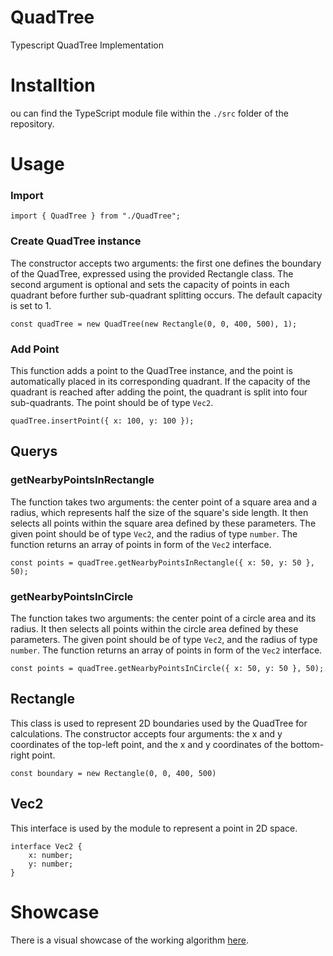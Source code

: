 # QuadTree
Typescript QuadTree Implementation

# Installtion
ou can find the TypeScript module file within the `./src` folder of the repository.

# Usage

### Import
```TS
import { QuadTree } from "./QuadTree";
```

### Create QuadTree instance
The constructor accepts two arguments: the first one defines the boundary of the QuadTree, expressed using the provided Rectangle class. The second argument is optional and sets the capacity of points in each quadrant before further sub-quadrant splitting occurs. The default capacity is set to 1.
```TS
const quadTree = new QuadTree(new Rectangle(0, 0, 400, 500), 1);
```

### Add Point
This function adds a point to the QuadTree instance, and the point is automatically placed in its corresponding quadrant. If the capacity of the quadrant is reached after adding the point, the quadrant is split into four sub-quadrants. The point should be of type `Vec2`.
```TS
quadTree.insertPoint({ x: 100, y: 100 });
```

## Querys
### getNearbyPointsInRectangle
The function takes two arguments: the center point of a square area and a radius, which represents half the size of the square's side length. It then selects all points within the square area defined by these parameters. The given point should be of type `Vec2`, and the radius of type `number`. The function returns an array of points in form of the `Vec2` interface.
```TS
const points = quadTree.getNearbyPointsInRectangle({ x: 50, y: 50 }, 50);
```

### getNearbyPointsInCircle
The function takes two arguments: the center point of a circle area and its radius. It then selects all points within the circle area defined by these parameters. The given point should be of type `Vec2`, and the radius of type `number`. The function returns an array of points in form of the `Vec2` interface.
```TS
const points = quadTree.getNearbyPointsInCircle({ x: 50, y: 50 }, 50);
```

## Rectangle
This class is used to represent 2D boundaries used by the QuadTree for calculations. The constructor accepts four arguments: the x and y coordinates of the top-left point, and the x and y coordinates of the bottom-right point.
```TS
const boundary = new Rectangle(0, 0, 400, 500)
```

## Vec2
This interface is used by the module to represent a point in 2D space.
```TS
interface Vec2 {
    x: number;
    y: number;
}
```

# Showcase
There is a visual showcase of the working algorithm [here](https://fabianmontag.github.io/QuadTree/).
